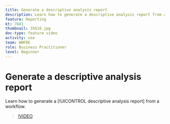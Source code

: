 ```yaml
---
title: Generate a descriptive analysis report
description: Learn how to generate a descriptive analysis report from a workflow in Adobe Campaign V8.
feature: Reporting
kt: 7841
thumbnail: 35616.jpg
doc-type: feature video
activity: use
team: WWFRE
role: Business Practitioner
level: Beginner
---
```


# Generate a descriptive analysis report

Learn how to generate a [!UICONTROL descriptive analysis report] from a workflow.

>[!VIDEO](https://video.tv.adobe.com/v/35616?quality=12)
